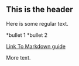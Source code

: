 ## This is the header

Here is some regular text.

*bullet 1
*bullet 2

[Link To Markdown guide](https://guides.github.com/features/mastering-markdown/)

More text.

